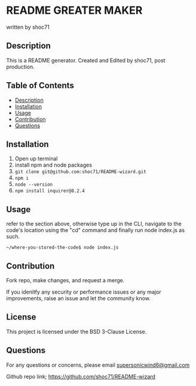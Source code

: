 # README GREATER MAKER
written by shoc71

## Description
This is a README generator. Created and Edited by shoc71, post production.

## Table of Contents
- [Description](#Description)
- [Installation](#Installation)
- [Usage](#Usage)
- [Contribution](#Contribution)
- [Questions](#Questions)

## Installation
1. Open up terminal
2. install npm and node packages
3. ```git clone git@github.com:shoc71/README-wizard.git```
3. ```npm i ```
4. ```node --version```
5. ```npm install inquirer@8.2.4```

## Usage
refer to the section above, otherwise type up in the CLI, navigate to the code's location using the "cd" command and finally run node index.js as such.

```~/where-you-stored-the-code$ node index.js```

## Contribution
Fork repo, make changes, and request a merge.

If you idenitfy any security or performance issues or any major improvements, raise an issue and let the community know.

## License
This project is licensed under the BSD 3-Clause License.

## Questions
For any questions or concerns, please email supersonicwind6@gmail.com

Github repo link; https://github.com/shoc71/README-wizard
